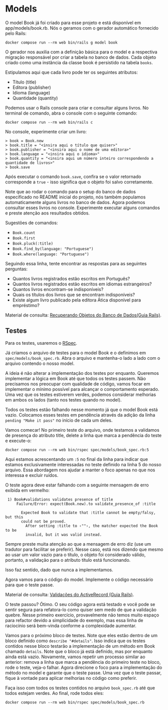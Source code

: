 # Models

O model Book já foi criado para esse projeto e está disponível em app/models/book.rb. Nós o geramos
com o gerador automático fornecido pelo Rails:

```
docker compose run --rm web bin/rails g model book
```

O gerador nos auxilia com a definição básica para o model e a respectiva migração responsável por
criar a tabela no banco de dados. Cada objeto criado como uma instância da classe book é persistido
na tabela `books`.

Estipulamos aqui que cada livro pode ter os seguintes atributos:
- Título (title)
- Editora (publisher)
- Idioma (language)
- Quantidade (quantity)

Podemos usar o Rails console para criar e consultar alguns livros.
No terminal de comando, abra o console com o seguinte comando:

```
docker compose run --rm web bin/rails c
```

No console, experimente criar um livro:

```
> book = Book.new
> book.title = "<insira aqui o título que quiser>"
> book.publisher = "<insira aqui o nome de uma editora>"
> book.language = "<insira aqui o idioma>"
> book.quantity = "<insira aqui um número inteiro correspondendo a quantidade de livros>"
> book.save
```

Após executar o comando `book.save`, confira se o valor retornado corresponde a `true` - isso
significa que o objeto foi salvo corretamente.

Note que ao rodar o comando para o setup do banco de dados especificado no README inicial do
projeto, nós também populamos automaticamente alguns livros no banco de dados. Agora podemos
consultar esses livros no console. Experimente executar alguns comandos e preste atenção aos
resultados obtidos.

Sugestões de comandos:
- `Book.count`
- `Book.first`
- `Book.pluck(:title)`
- `Book.find_by(language: "Portuguese")`
- `Book.where(language: "Portuguese")`

Seguindo essa linha, tente encontrar as respostas para as seguintes perguntas:

- Quantos livros registrados estão escritos em Português?
- Quantos livros registrados estão escritos em idiomas estrangeiros?
- Quantos livros encontram-se indisponíveis?
- Quais os títulos dos livros que se encontram indisponíveis?
- Existe algum livro publicado pela editora Ática disponível para empréstimo?

Material de consulta: [Recuperando Objetos do Banco de Dados(Guia Rails)](https://guiarails.com.br/active_record_querying.html#recuperando-objetos-do-banco-de-dados).

## Testes
Para os testes, usaremos o [RSpec](https://rspec.info/).

Já criamos o arquivo de testes para o model Book e o definimos em `spec/models/book_spec.rb`. Abra
o arquivo e mantenha-o lado a lado com o arquivo contendo o nosso model.

A ideia é não alterar a implementação dos testes por enquanto. Queremos implementar a lógica em
Book até que todos os testes passem. Não precisamos nos preocupar com qualidade de código, vamos
focar em implementar o mínimo possível para alcançar o comportamento esperado. Uma vez que os
testes estiverem verdes, podemos considerar melhorias em ambos os lados (tanto nos testes quando
no model).

Todos os testes estão falhando nesse momento já que o model Book está vazio.
Colocamos esses testes em pendência através da adição da linha `pending "Make it pass"` no início de
cada um deles.

Vamos comecar! No primeiro teste do arquivo, onde testamos a validamos de presença do atributo
title, delete a linha que marca a pendência do teste e execute-o:

```
docker compose run --rm web bin/rspec spec/models/book_spec.rb:5
```

Aqui estamos acrescentando um `:5` no final da linha para indicar que estamos exclusivamente
interessadas no teste definido na linha 5 do nosso arquivo. Essa abordagem nos ajudar a manter o
foco apenas no que nos interessa e excluir ruídos.

O teste agora deve estar falhando com a seguinte mensagem de erro exibida em vermelho:

```
 1) Book#validations validates presence of title
     Failure/Error: expect(Book.new).to validate_presence_of :title

       Expected Book to validate that :title cannot be empty/falsy, but this
       could not be proved.
         After setting :title to ‹""›, the matcher expected the Book to be
         invalid, but it was valid instead.
```

Sempre preste muita atenção ao que a mensagem de erro diz (use um tradutor para facilitar se
preferir). Nesse caso, está nos dizendo que mesmo ao usar um valor vazio para o título, o objeto foi
considerado válido, portanto, a validação para o atributo título está funcionando.

Isso faz sentido, dado que nunca a implementamos.

Agora vamos para o código do model.
Implemente o código necessário para que o teste passe.

Material de consulta: [Validações do
ActiveRecord (Guia Rails)](https://guiarails.com.br/active_record_validations.html).

O teste passou? Ótimo.
O seu código agora está testado e você pode se sentir segura para refatora-lo como quiser sem medo
de que a validação quebre. Nesse primeiro exercício, provavelmente não temos muito espaço para
refactor devido a simplicidade do exemplo, mas essa linha de raciocínio será bem-vinda conforme a
complexidade aumentar.

Vamos para o próximo bloco de testes.
Note que eles estão dentro de um bloco definido como `describe "#details"`. Isso indica que os
testes contidos nesse bloco testarão a implementação de um método em Book chamado `details`. Note
que o bloco já está definido, mas por enquanto ainda está vazio. Novamente, vamos repetir um
processo similar ao anterior: remova a linha que marca a pendência do primeiro teste no bloco, rode
o teste, veja-o falhar. Agora direcione o foco para a implementação do método no model e garante que
o teste passe. Uma vez que o teste passar, fique à vontade para aplicar melhorias no código como
preferir.

Faça isso com todos os testes contidos no arquivo `book_spec.rb` até que todos estejam verdes.
Ao final, rode todos eles:

```
docker compose run --rm web bin/rspec spec/models/book_spec.rb
```
